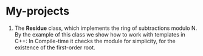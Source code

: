 # My-projects
1) The **Residue** class, which implements the ring of subtractions modulo N. By the example of this class we show how to work with templates in C++: In Compile-time it checks the module for simplicity, for the existence of the first-order root.
